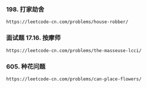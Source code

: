 ### 198. 打家劫舍
```shell script
https://leetcode-cn.com/problems/house-robber/
```

### 面试题 17.16. 按摩师
```shell script
https://leetcode-cn.com/problems/the-masseuse-lcci/
```
### 605. 种花问题
```shell script
https://leetcode-cn.com/problems/can-place-flowers/
```
